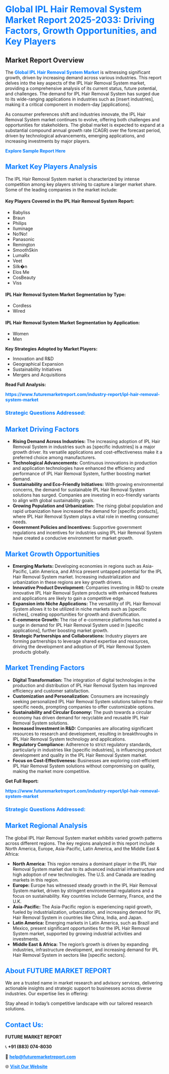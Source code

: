 <h1 style="color: #007BFF;">Global IPL Hair Removal System Market Report 2025-2033: Driving Factors, Growth Opportunities, and Key Players</h1>

<section id="overview">
<h2>Market Report Overview</h2>
<p>The <a href="https://www.futuremarketreport.com/industry-report/ipl-hair-removal-system-market" style="color: #007BFF; text-decoration: none;"><strong>Global IPL Hair Removal System Market</strong></a> is witnessing significant growth, driven by increasing demand across various industries. This report delves into the key aspects of the IPL Hair Removal System market, providing a comprehensive analysis of its current status, future potential, and challenges. The demand for IPL Hair Removal System has surged due to its wide-ranging applications in industries such as [insert industries], making it a critical component in modern-day [applications].</p>
<p>As consumer preferences shift and industries innovate, the IPL Hair Removal System market continues to evolve, offering both challenges and opportunities for stakeholders. The global market is expected to expand at a substantial compound annual growth rate (CAGR) over the forecast period, driven by technological advancements, emerging applications, and increasing investments by major players.</p>
</section>

<section id="overview">
<p><a href="https://www.futuremarketreport.com/request-sample/reportId=106020" style="color: #007BFF; text-decoration: none;"><strong>Explore Sample Report Here</strong></a></p>
</section>

<section id="key-players">
<h2 style="color: #007BFF;">Market Key Players Analysis</h2>
<p>The IPL Hair Removal System market is characterized by intense competition among key players striving to capture a larger market share. Some of the leading companies in the market include:</p>
<h4>Key Players Covered in the IPL Hair Removal System Report:</h4>
<ul><li>Babyliss</li><li>Braun</li><li>Philips</li><li>Iluminage</li><li>No!No!</li><li>Panasonic</li><li>Remington</li><li>SmoothSkin</li><li>LumaRx</li><li>Veet</li><li>Silk�n</li><li>Elos Me</li><li>CosBeauty</li><li>Viss</li></ul>
<h4>IPL Hair Removal System Market Segmentation by Type:</h4>
<ul><li>Cordless</li><li>Wired</li></ul>

<h4>IPL Hair Removal System Market Segmentation by Application:</h4>
<ul><li>Women</li><li>Men</li></ul>
<p><strong>Key Strategies Adopted by Market Players:</strong></p>
<ul>
<li>Innovation and R&D</li>
<li>Geographical Expansion</li>
<li>Sustainability Initiatives</li>
<li>Mergers and Acquisitions</li>
</ul>
</section>

<section>
<p><strong>Read Full Analysis: </strong></p><a href="https://www.futuremarketreport.com/industry-report/ipl-hair-removal-system-market" style="color: #007BFF; text-decoration: none;"><strong>https://www.futuremarketreport.com/industry-report/ipl-hair-removal-system-market</strong></a>
<h3 style="color: #007BFF;">Strategic Questions Addressed:</h3>
</section>

<section id="driving-factors">
<h2 style="color: #007BFF;">Market Driving Factors</h2>
<ul>
<li><strong>Rising Demand Across Industries:</strong> The increasing adoption of IPL Hair Removal System in industries such as [specific industries] is a major growth driver. Its versatile applications and cost-effectiveness make it a preferred choice among manufacturers.</li>
<li><strong>Technological Advancements:</strong> Continuous innovations in production and application technologies have enhanced the efficiency and performance of IPL Hair Removal System, further boosting market demand.</li>
<li><strong>Sustainability and Eco-Friendly Initiatives:</strong> With growing environmental concerns, the demand for sustainable IPL Hair Removal System solutions has surged. Companies are investing in eco-friendly variants to align with global sustainability goals.</li>
<li><strong>Growing Population and Urbanization:</strong> The rising global population and rapid urbanization have increased the demand for [specific products], where IPL Hair Removal System plays a vital role in meeting consumer needs.</li>
<li><strong>Government Policies and Incentives:</strong> Supportive government regulations and incentives for industries using IPL Hair Removal System have created a conducive environment for market growth.</li>
</ul>
</section>

<section id="growth-opportunities">
<h2 style="color: #007BFF;">Market Growth Opportunities</h2>
<ul>
<li><strong>Emerging Markets:</strong> Developing economies in regions such as Asia-Pacific, Latin America, and Africa present untapped potential for the IPL Hair Removal System market. Increasing industrialization and urbanization in these regions are key growth drivers.</li>
<li><strong>Innovative Product Development:</strong> Companies investing in R&D to create innovative IPL Hair Removal System products with enhanced features and applications are likely to gain a competitive edge.</li>
<li><strong>Expansion into Niche Applications:</strong> The versatility of IPL Hair Removal System allows it to be utilized in niche markets such as [specific niches], creating opportunities for growth and diversification.</li>
<li><strong>E-commerce Growth:</strong> The rise of e-commerce platforms has created a surge in demand for IPL Hair Removal System used in [specific applications], further boosting market growth.</li>
<li><strong>Strategic Partnerships and Collaborations:</strong> Industry players are forming partnerships to leverage shared expertise and resources, driving the development and adoption of IPL Hair Removal System products globally.</li>
</ul>
</section>

<section id="trending-factors">
<h2 style="color: #007BFF;">Market Trending Factors</h2>
<ul>
<li><strong>Digital Transformation:</strong> The integration of digital technologies in the production and distribution of IPL Hair Removal System has improved efficiency and customer satisfaction.</li>
<li><strong>Customization and Personalization:</strong> Consumers are increasingly seeking personalized IPL Hair Removal System solutions tailored to their specific needs, prompting companies to offer customizable options.</li>
<li><strong>Sustainability and Circular Economy:</strong> The push towards a circular economy has driven demand for recyclable and reusable IPL Hair Removal System solutions.</li>
<li><strong>Increased Investment in R&D:</strong> Companies are allocating significant resources to research and development, resulting in breakthroughs in IPL Hair Removal System technology and applications.</li>
<li><strong>Regulatory Compliance:</strong> Adherence to strict regulatory standards, particularly in industries like [specific industries], is influencing product development and quality in the IPL Hair Removal System market.</li>
<li><strong>Focus on Cost-Effectiveness:</strong> Businesses are exploring cost-efficient IPL Hair Removal System solutions without compromising on quality, making the market more competitive.</li>
</ul>
</section>

<section>
<p><strong>Get Full Report: </strong></p><a href="https://www.futuremarketreport.com/industry-report/ipl-hair-removal-system-market" style="color: #007BFF; text-decoration: none;"><strong>https://www.futuremarketreport.com/industry-report/ipl-hair-removal-system-market</strong></a>
<h3 style="color: #007BFF;">Strategic Questions Addressed:</h3>
</section>


<section id="regional-analysis">
<h2 style="color: #007BFF;">Market Regional Analysis</h2>
<p>The global IPL Hair Removal System market exhibits varied growth patterns across different regions. The key regions analyzed in this report include North America, Europe, Asia-Pacific, Latin America, and the Middle East & Africa:</p>
<ul>
<li><strong>North America:</strong> This region remains a dominant player in the IPL Hair Removal System market due to its advanced industrial infrastructure and high adoption of new technologies. The U.S. and Canada are leading markets in this region.</li>
<li><strong>Europe:</strong> Europe has witnessed steady growth in the IPL Hair Removal System market, driven by stringent environmental regulations and a focus on sustainability. Key countries include Germany, France, and the U.K.</li>
<li><strong>Asia-Pacific:</strong> The Asia-Pacific region is experiencing rapid growth, fueled by industrialization, urbanization, and increasing demand for IPL Hair Removal System in countries like China, India, and Japan.</li>
<li><strong>Latin America:</strong> Emerging markets in Latin America, such as Brazil and Mexico, present significant opportunities for the IPL Hair Removal System market, supported by growing industrial activities and investments.</li>
<li><strong>Middle East & Africa:</strong> The region’s growth is driven by expanding industries, infrastructure development, and increasing demand for IPL Hair Removal System in sectors like [specific sectors].</li>
</ul>
</section>

<footer>
<h2 style="color: #007BFF;">About FUTURE MARKET REPORT</h2>
<p>We are a trusted name in market research and advisory services, delivering actionable insights and strategic support to businesses across diverse industries. Our expertise lies in offering:</p>

<p>Stay ahead in today’s competitive landscape with our tailored research solutions.</p>

<h2 style="color: #007BFF;">Contact Us:</h2>
<p><strong>FUTURE MARKET REPORT</strong></p>
<p>📞 <strong>+91 (883) 074-8030</strong></p>
<p>📧 <strong><a href="mailto:help@futuremarketreport.com" style="color: #007BFF;">help@futuremarketreport.com</a></strong></p>
<p>🌐 <strong><a href="https://www.futuremarketreport.com/" style="color: #007BFF;">Visit Our Website</a></strong></p>
</footer>